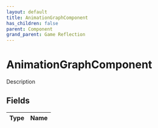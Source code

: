```yaml
---
layout: default
title: AnimationGraphComponent
has_children: false
parent: Component
grand_parent: Game Reflection
---
```

# AnimationGraphComponent
Description 

## Fields
| Type | Name |
|:-------------|:--------------|

